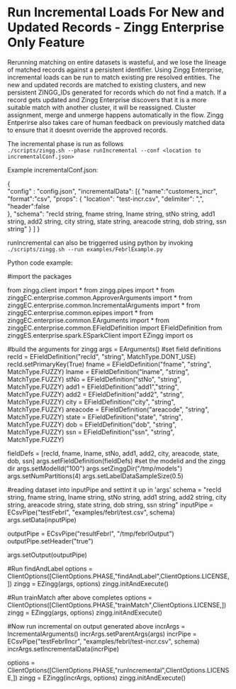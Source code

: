 # Run Incremental Loads For New and Updated Records - Zingg Enterprise Only Feature

Rerunning matching on entire datasets is wasteful, and we lose the lineage of matched records against a persistent identifier. Using Zingg Enterprise, incremental loads can be run to match existing pre resolved entities. The new and updated records are matched to existing clusters, and new persistent ZINGG_IDs generated for records which do not find a match. If a record gets updated and Zingg Enterprise discovers that it is a more suitable match with another cluster, it will be reassigned. Cluster assignment, merge and unmerge happens automatically in the flow. Zingg Entperirse also takes care of human feedback on previously matched data to ensure that it doesnt override the approved records. 

The incremental phase is run as follows\
`./scripts/zingg.sh --phase runIncremental --conf <location to incrementalConf.json>`

Example incrementalConf.json:

{	
	"config" : "config.json",
	"incrementalData": [{
			"name":"customers_incr", 
			"format":"csv", 
			"props": {
				"location": "test-incr.csv",
				"delimiter": ",",
				"header":false					
			},
			"schema": "recId string, fname string, lname string, stNo string, add1 string, add2 string, city string, state string, areacode string, dob string, ssn  string" 
		}
	] 
}

runIncremental can also be triggerred using python by invoking\
`./scripts/zingg.sh --run examples/FebrlExample.py`

Python code example:

#import the packages

from zingg.client import *
from zingg.pipes import *
from zinggEC.enterprise.common.ApproverArguments import *
from zinggEC.enterprise.common.IncrementalArguments import *
from zinggEC.enterprise.common.epipes import *
from zinggEC.enterprise.common.EArguments import *
from zinggEC.enterprise.common.EFieldDefinition import EFieldDefinition
from zinggES.enterprise.spark.ESparkClient import EZingg
import os

#build the arguments for zingg
args = EArguments()
#set field definitions
recId = EFieldDefinition("recId", "string", MatchType.DONT_USE)
recId.setPrimaryKey(True)
fname = EFieldDefinition("fname", "string", MatchType.FUZZY)
lname = EFieldDefinition("lname", "string", MatchType.FUZZY)
stNo = EFieldDefinition("stNo", "string", MatchType.FUZZY)
add1 = EFieldDefinition("add1","string", MatchType.FUZZY)
add2 = EFieldDefinition("add2", "string", MatchType.FUZZY)
city = EFieldDefinition("city", "string", MatchType.FUZZY)
areacode = EFieldDefinition("areacode", "string", MatchType.FUZZY)
state = EFieldDefinition("state", "string", MatchType.FUZZY)
dob = EFieldDefinition("dob", "string", MatchType.FUZZY)
ssn = EFieldDefinition("ssn", "string", MatchType.FUZZY)

fieldDefs = [recId, fname, lname, stNo, add1, add2, city, areacode, state, dob, ssn]
args.setFieldDefinition(fieldDefs)
#set the modelid and the zingg dir
args.setModelId("100")
args.setZinggDir("/tmp/models")
args.setNumPartitions(4)
args.setLabelDataSampleSize(0.5)

#reading dataset into inputPipe and settint it up in 'args'
schema = "recId string, fname string, lname string, stNo string, add1 string, add2 string, city string, areacode string, state string, dob string, ssn  string"
inputPipe = ECsvPipe("testFebrl", "examples/febrl/test.csv", schema)
args.setData(inputPipe)

outputPipe = ECsvPipe("resultFebrl", "/tmp/febrlOutput")
outputPipe.setHeader("true")

args.setOutput(outputPipe)

#Run findAndLabel
options = ClientOptions([ClientOptions.PHASE,"findAndLabel",ClientOptions.LICENSE,<enterprise license file location>])
zingg = EZingg(args, options)
zingg.initAndExecute()

#Run trainMatch after above completes
options = ClientOptions([ClientOptions.PHASE,"trainMatch",ClientOptions.LICENSE,<enterprise license file location>])
zingg = EZingg(args, options)
zingg.initAndExecute()

#Now run incremental on output generated above
incrArgs = IncrementalArguments()
incrArgs.setParentArgs(args)
incrPipe = ECsvPipe("testFebrlIncr", "examples/febrl/test-incr.csv", schema)
incrArgs.setIncrementalData(incrPipe)

options = ClientOptions([ClientOptions.PHASE,"runIncremental",ClientOptions.LICENSE,<enterprise license file location>])
zingg = EZingg(incrArgs, options)
zingg.initAndExecute()
